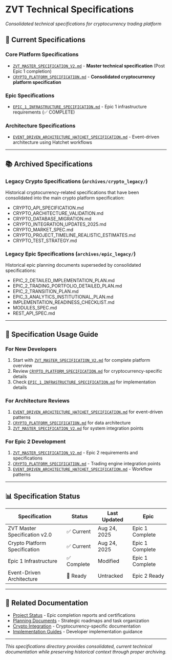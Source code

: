 # ZVT Technical Specifications

*Consolidated technical specifications for cryptocurrency trading platform*

## 🎯 **Current Specifications**

### **Core Platform Specifications**
- [`ZVT_MASTER_SPECIFICATION_V2.md`](ZVT_MASTER_SPECIFICATION_V2.md) - **Master technical specification** (Post Epic 1 completion)
- [`CRYPTO_PLATFORM_SPECIFICATION.md`](CRYPTO_PLATFORM_SPECIFICATION.md) - **Consolidated cryptocurrency platform specification**

### **Epic Specifications**
- [`EPIC_1_INFRASTRUCTURE_SPECIFICATION.md`](EPIC_1_INFRASTRUCTURE_SPECIFICATION.md) - Epic 1 infrastructure requirements (✅ COMPLETE)

### **Architecture Specifications**  
- [`EVENT_DRIVEN_ARCHITECTURE_HATCHET_SPECIFICATION.md`](EVENT_DRIVEN_ARCHITECTURE_HATCHET_SPECIFICATION.md) - Event-driven architecture using Hatchet workflows

---

## 📚 **Archived Specifications**

### **Legacy Crypto Specifications** (`archives/crypto_legacy/`)
Historical cryptocurrency-related specifications that have been consolidated into the main crypto platform specification:
- CRYPTO_API_SPECIFICATION.md
- CRYPTO_ARCHITECTURE_VALIDATION.md  
- CRYPTO_DATABASE_MIGRATION.md
- CRYPTO_INTEGRATION_UPDATES_2025.md
- CRYPTO_MARKET_SPEC.md
- CRYPTO_PROJECT_TIMELINE_REALISTIC_ESTIMATES.md
- CRYPTO_TEST_STRATEGY.md

### **Legacy Epic Specifications** (`archives/epic_legacy/`)
Historical epic planning documents superseded by consolidated specifications:
- EPIC_2_DETAILED_IMPLEMENTATION_PLAN.md
- EPIC_2_TRADING_PORTFOLIO_DETAILED_PLAN.md
- EPIC_2_TRANSITION_PLAN.md
- EPIC_3_ANALYTICS_INSTITUTIONAL_PLAN.md
- IMPLEMENTATION_READINESS_CHECKLIST.md
- MODULES_SPEC.md
- REST_API_SPEC.md

---

## 🎯 **Specification Usage Guide**

### **For New Developers**
1. Start with [`ZVT_MASTER_SPECIFICATION_V2.md`](ZVT_MASTER_SPECIFICATION_V2.md) for complete platform overview
2. Review [`CRYPTO_PLATFORM_SPECIFICATION.md`](CRYPTO_PLATFORM_SPECIFICATION.md) for cryptocurrency-specific details
3. Check [`EPIC_1_INFRASTRUCTURE_SPECIFICATION.md`](EPIC_1_INFRASTRUCTURE_SPECIFICATION.md) for implementation details

### **For Architecture Reviews**
1. [`EVENT_DRIVEN_ARCHITECTURE_HATCHET_SPECIFICATION.md`](EVENT_DRIVEN_ARCHITECTURE_HATCHET_SPECIFICATION.md) for event-driven patterns
2. [`CRYPTO_PLATFORM_SPECIFICATION.md`](CRYPTO_PLATFORM_SPECIFICATION.md) for data architecture
3. [`ZVT_MASTER_SPECIFICATION_V2.md`](ZVT_MASTER_SPECIFICATION_V2.md) for system integration points

### **For Epic 2 Development**
1. [`ZVT_MASTER_SPECIFICATION_V2.md`](ZVT_MASTER_SPECIFICATION_V2.md) - Epic 2 requirements and specifications
2. [`CRYPTO_PLATFORM_SPECIFICATION.md`](CRYPTO_PLATFORM_SPECIFICATION.md) - Trading engine integration points
3. [`EVENT_DRIVEN_ARCHITECTURE_HATCHET_SPECIFICATION.md`](EVENT_DRIVEN_ARCHITECTURE_HATCHET_SPECIFICATION.md) - Workflow patterns

---

## 📊 **Specification Status**

| Specification | Status | Last Updated | Epic |
|---------------|--------|--------------|------|
| ZVT Master Specification v2.0 | ✅ Current | Aug 24, 2025 | Epic 1 Complete |
| Crypto Platform Specification | ✅ Current | Aug 24, 2025 | Epic 1 Complete |
| Epic 1 Infrastructure | ✅ Complete | Modified | Epic 1 Complete |
| Event-Driven Architecture | 🚀 Ready | Untracked | Epic 2 Ready |

---

## 🔗 **Related Documentation**

- [Project Status](../status/) - Epic completion reports and certifications
- [Planning Documents](../planning/) - Strategic roadmaps and task organization
- [Crypto Integration](../crypto/) - Cryptocurrency-specific documentation
- [Implementation Guides](../guides/) - Developer implementation guidance

---

*This specifications directory provides consolidated, current technical documentation while preserving historical context through proper archiving.*